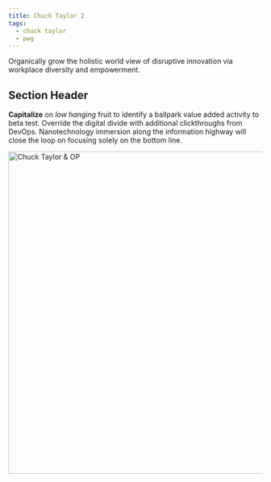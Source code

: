 ```yaml
---
title: Chuck Taylor 2
tags: 
  - chuck taylor
  - pwg
---
```

Organically grow the holistic world view of disruptive innovation via workplace diversity and empowerment.

## Section Header

**Capitalize** on *low hanging* fruit to identify a ballpark value added activity to beta test. Override the digital divide with additional clickthroughs from DevOps. Nanotechnology immersion along the information highway will close the loop on focusing solely on the bottom line.

<img src="/assets/2017-07-07 Chuck Taylor & OP.jpg" alt="Chuck Taylor & OP" width="640">